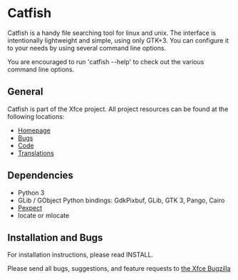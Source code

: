 Catfish
=============

Catfish is a handy file searching tool for linux and unix.
The interface is intentionally lightweight and simple, using only GTK+3.
You can configure it to your needs by using several command line options.

You are encouraged to run 'catfish --help' to check out the various
command line options.

General
-------------

Catfish is part of the Xfce project. All project resources can be found
at the following locations:

* [Homepage](https://docs.xfce.org/apps/catfish/start)
* [Bugs](https://bugzilla.xfce.org/buglist.cgi?product=Catfish)
* [Code](https://gitlab.xfce.org/apps/catfish)
* [Translations](https://www.transifex.com/xfce/public)

Dependencies
-------------

* Python 3
* GLib / GObject Python bindings: GdkPixbuf, GLib, GTK 3, Pango, Cairo
* [Pexpect](https://pypi.org/project/pexpect/)
* locate or mlocate

Installation and Bugs
-------------

For installation instructions, please read INSTALL.

Please send all bugs, suggestions, and feature requests to [the Xfce Bugzilla](https://bugzilla.xfce.org/buglist.cgi?product=Catfish)
